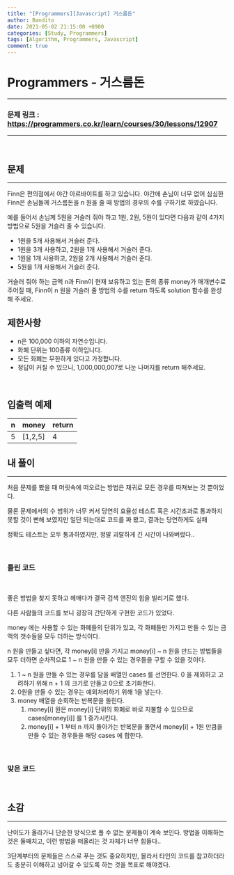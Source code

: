 ```yaml
---
title: "[Programmers][Javascript] 거스름돈"
author: Bandito
date: 2021-05-02 21:15:00 +0900
categories: [Study, Programmers]
tags: [Algorithm, Programmers, Javascript]
comment: true
---
```

 
# Programmers - 거스름돈

***
### 문제 링크 : <https://programmers.co.kr/learn/courses/30/lessons/12907>

***

<br/>

## 문제
***

Finn은 편의점에서 야간 아르바이트를 하고 있습니다. 야간에 손님이 너무 없어 심심한 Finn은 손님들께 거스름돈을 n 원을 줄 때 방법의 경우의 수를 구하기로 하였습니다.

예를 들어서 손님께 5원을 거슬러 줘야 하고 1원, 2원, 5원이 있다면 다음과 같이 4가지 방법으로 5원을 거슬러 줄 수 있습니다.

+ 1원을 5개 사용해서 거슬러 준다.
+ 1원을 3개 사용하고, 2원을 1개 사용해서 거슬러 준다.
+ 1원을 1개 사용하고, 2원을 2개 사용해서 거슬러 준다.
+ 5원을 1개 사용해서 거슬러 준다.

거슬러 줘야 하는 금액 n과 Finn이 현재 보유하고 있는 돈의 종류 money가 매개변수로 주어질 때, Finn이 n 원을 거슬러 줄 방법의 수를 return 하도록 solution 함수를 완성해 주세요.

## 제한사항

+ n은 100,000 이하의 자연수입니다.
+ 화폐 단위는 100종류 이하입니다.
+ 모든 화폐는 무한하게 있다고 가정합니다.
+ 정답이 커질 수 있으니, 1,000,000,007로 나눈 나머지를 return 해주세요.

<br/>

## 입출력 예제

|n|money|return|
|----|----|----|
|5|[1,2,5]|4|




## 내 풀이
***

처음 문제를 봤을 때 머릿속에 떠오르는 방법은 재귀로 모든 경우를 따져보는 것 뿐이었다.    

물론 문제에서의 수 범위가 너무 커서 당연히 효율성 테스트 혹은 시간초과로 통과하지 못할 것이 뻔해 보였지만 일단 되는대로 코드를 짜 봤고, 결과는 당연하게도 실패    

정확도 테스트는 모두 통과하였지만, 정말 괴랄하게 긴 시간이 나와버렸다..   


<br/>

### 틀린 코드

<script src="https://gist.github.com/Suppplier/81303718cc496b8991e603dc82829eaa.js"></script>
<br/>

좋은 방법을 찾지 못하고 헤매다가 결국 검색 엔진의 힘을 빌리기로 했다.   

다른 사람들의 코드를 보니 굉장히 간단하게 구현한 코드가 있었다.   

money 에는 사용할 수 있는 화폐들의 단위가 있고, 각 화폐들만 가지고 만들 수 있는 금액의 갯수들을 모두 더하는 방식이다.    

n 원을 만들고 싶다면, 각 money[i] 만을 가지고 money[i] ~ n 원을 만드는 방법들을 모두 더하면 순차적으로 1 ~ n 원을 만들 수 있는 경우들을 구할 수 있을 것이다.


1. 1 ~ n 원을 만들 수 있는 경우를 담을 배열인 cases 를 선언한다. 0 을 제외하고 고려하기 위해 n + 1 의 크기로 만들고 0으로 초기화한다.
2. 0원을 만들 수 있는 경우는 예외처리하기 위해 1을 넣는다.
3. money 배열을 순회하는 반복문을 돌린다.
    1. money[i] 원은 money[i] 단위의 화폐로 바로 지불할 수 있으므로 cases[money[i]] 를 1 증가시킨다.
    2. money[i] + 1 부터 n 까지 돌아가는 반복문을 돌면서 money[i] + 1원 만큼을 만들 수 있는 경우들을 해당 cases 에 합한다. 



<br/>

### 맞은 코드

<script src="https://gist.github.com/Suppplier/6054fe40c27adef76899b60e2c5eaeb2.js"></script>

<br/>


## 소감
***

난이도가 올라가니 단순한 방식으로 풀 수 없는 문제들이 계속 보인다. 방법을 이해하는 것은 둘째치고, 이런 방법을 떠올리는 것 자체가 너무 힘들다..   

3단계부터의 문제들은 스스로 푸는 것도 중요하지만, 몰라서 타인의 코드를 참고하더라도 충분히 이해하고 넘어갈 수 있도록 하는 것을 목표로 해야겠다. 

